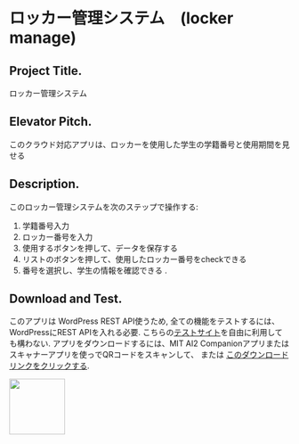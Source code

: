# ロッカー管理システム　(locker manage)

## Project Title.
ロッカー管理システム

## Elevator Pitch.
このクラウド対応アプリは、ロッカーを使用した学生の学籍番号と使用期間を見せる

## Description.
このロッカー管理システムを次のステップで操作する:

1. 学籍番号入力
1. ロッカー番号を入力
1. 使用するボタンを押して、データを保存する
1. リストのボタンを押して、使用したロッカー番号をcheckできる
1. 番号を選択し、学生の情報を確認できる .

## Download and Test.
このアプリは WordPress REST API使うため, 全ての機能をテストするには、WordPressにREST APIを入れる必要. こちらの[テストサイト](http://wp-api.pw/)を自由に利用しても構わない. アプリをダウンロードするには、MIT AI2 Companionアプリまたはスキャナーアプリを使っでQRコードをスキャンして、 または [このダウンロードリンクをクリックする](https://sites.google.com/site/chen420/my-apk/PhotoBlog%20%281%29.apk?attredirects=0&d=1).

<img src="./apkdownload-1.png" width="100">
